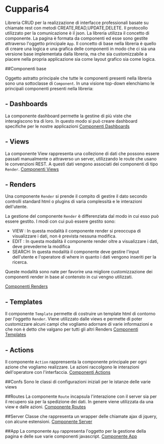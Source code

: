 # Cupparis4

Libreria CRUD per la realizzazione di interfacce professionali basate su chiamate rest con 
metodi CREATE,READ,UPDATE,DELETE. Il protocollo utilizzato per la comunicazione è il json. 
La libreria utilizza il concetto di componente. La pagina è formata da componenti ed esse
sono gestite attraverso l'oggetto principale `App`. 
Il concetto di base nella libreria è quello di creare una logica e una grafica delle componenti
in modo che ci sia una versione base implementata dalla libreria, ma che sia customizzabile
a piacere nella propria applicazione sia come layout grafico sia come logica.
            
##Componenti base

Oggetto astratto principale che tutte le componenti presenti nella libreria sono una sottoclasse
di `Component`.
In una visione top-down elenchiamo le principali componenti presenti nella libreria:

## - Dashboards
La componente dashboard permette la gestine di più viste che interagiscono tra di loro.
In questo modo si può creare dashboard specifiche per le nostre applicazioni
<a href="dashboards">Componenti Dashboards</a>

## - Views
La componente View rappresenta una collezione di dati che possono essere passati manualmente o 
attraverso un server, utilizzando le route che usano le convenzioni REST. A questi dati 
vengono associati dei componenti di tipo `Render`. 
<a href="views">Componenti Views</a>


## - Renders
Una componente `Render` si prende il compito di gestire il dato secondo controlli standard html o plugins 
di varia complessità e le interazioni dell'utente.

La gestione del componente `Render` è differenziata dal modo in cui esso può essere gestito. 
I modi con cui può essere gestito sono:

- VIEW : In questa modalità il componente render si preoccupa di visualizzare i dati, 
non è prevista nessuna modifica.
- EDIT : In questa modalità il componente render oltre a visualizzare i dati, deve prevederne
la modifica
- SEARCH: In questa modalità il componente deve gestire l'input dell'utente e l'operatore di 
where in quanto i dati vengono inseriti per la ricerca.

Queste modalità sono nate per favorire una migliore customizzazione dei componenti render
in base al contensto in cui vengno utilizzati.

<a href="renders">Componenti Renders</a>

## - Templates

Il componente `Template` permette di costruire un template html di contorno per l'oggetto `Render`. 
Viene utilizzato dalle views e permette di poter customizzare alcuni campi che vogliamo adornare di varie
informazioni e che non è detto che valgano per tutti gli altri Renders
<a href="templates">Componenti Templates</a>

## - Actions
Il componente `Action` rapprensenta la componente principale per ogni azione che vogliamo realizzare.
Le azioni raccolgono le interazioni dell'operatore con l'interfaccia.
<a href="actions">Componenti Actions</a>

##Confs
Sono le classi di configurazioni iniziali per le istanze delle varie views

##Routes
La componente `Route` incapsula l'interazione con il server sia per il recupero sia per la spedizione 
dei dati. In genere viene utilizzata da una view e dalle azioni.
<a href="routes">Componente Routes</a>


##Server
Classe che rappresenta un wrapper delle chiamate ajax di jquery, con alcune estensioni.
<a href="server">Componente Server</a>

##App
La componente `App` rappresenta l'oggetto per la gestione della pagina e delle sue varie componenti 
javascript.
<a href="app">Componente App</a>


